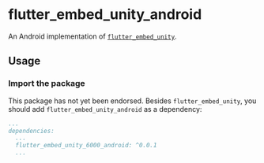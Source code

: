 # flutter_embed_unity_android

An Android implementation of [`flutter_embed_unity`][1].

## Usage

### Import the package

This package has not yet been endorsed.
Besides `flutter_embed_unity`, you should add `flutter_embed_unity_android` as a
dependency:

```yaml
...
dependencies:
  ...
  flutter_embed_unity_6000_android: ^0.0.1
  ...
```

[1]: https://pub.dev/packages/flutter_embed_unity
